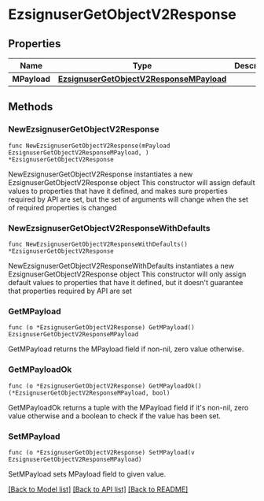 # EzsignuserGetObjectV2Response

## Properties

Name | Type | Description | Notes
------------ | ------------- | ------------- | -------------
**MPayload** | [**EzsignuserGetObjectV2ResponseMPayload**](EzsignuserGetObjectV2ResponseMPayload.md) |  | 

## Methods

### NewEzsignuserGetObjectV2Response

`func NewEzsignuserGetObjectV2Response(mPayload EzsignuserGetObjectV2ResponseMPayload, ) *EzsignuserGetObjectV2Response`

NewEzsignuserGetObjectV2Response instantiates a new EzsignuserGetObjectV2Response object
This constructor will assign default values to properties that have it defined,
and makes sure properties required by API are set, but the set of arguments
will change when the set of required properties is changed

### NewEzsignuserGetObjectV2ResponseWithDefaults

`func NewEzsignuserGetObjectV2ResponseWithDefaults() *EzsignuserGetObjectV2Response`

NewEzsignuserGetObjectV2ResponseWithDefaults instantiates a new EzsignuserGetObjectV2Response object
This constructor will only assign default values to properties that have it defined,
but it doesn't guarantee that properties required by API are set

### GetMPayload

`func (o *EzsignuserGetObjectV2Response) GetMPayload() EzsignuserGetObjectV2ResponseMPayload`

GetMPayload returns the MPayload field if non-nil, zero value otherwise.

### GetMPayloadOk

`func (o *EzsignuserGetObjectV2Response) GetMPayloadOk() (*EzsignuserGetObjectV2ResponseMPayload, bool)`

GetMPayloadOk returns a tuple with the MPayload field if it's non-nil, zero value otherwise
and a boolean to check if the value has been set.

### SetMPayload

`func (o *EzsignuserGetObjectV2Response) SetMPayload(v EzsignuserGetObjectV2ResponseMPayload)`

SetMPayload sets MPayload field to given value.



[[Back to Model list]](../README.md#documentation-for-models) [[Back to API list]](../README.md#documentation-for-api-endpoints) [[Back to README]](../README.md)


